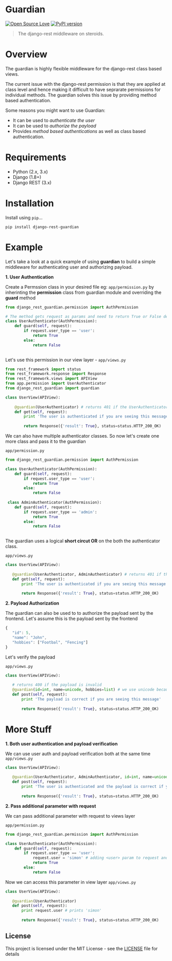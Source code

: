 # Guardian
[![Open Source Love](https://badges.frapsoft.com/os/mit/mit.svg?v=102)](https://github.com/ellerbrock/open-source-badge/)
[![PyPI version](https://badge.fury.io/py/django-rest-guardian.svg)](https://badge.fury.io/py/django-rest-guardian)
> The django-rest middleware on steroids.

# Overview
The guardian is highly flexible middleware for the django-rest class based views. 

The current issue with the django-rest permission is that they are applied at class level and hence making it difficult to have seprarate permissions for individual methods. The guardian solves this issue by providing method based authentication.

Some reasons you might want to use Guardian:
* It can be used to *authenticate the user*
* It can be used to *authorize the payload*
* Provides *method based authentications* as well as class based authentication.

# Requirements
* Python (2.x, 3.x)
* Django (1.8+)
* Django REST (3.x)

# Installation

Install using `pip`...

    pip install django-rest-guardian
    
# Example

Let's take a look at a quick example of using **guardian** to build a simple middleware for authenticating user and authorizing payload.

**1. User Authentication**

Create a Permssion class in your desired file eg: `app/permission.py` by inherinting the **permission** class from guardian module and overriding the **guard** method

```python
from django_rest_guardian.permission import AuthPermission

# The method gets request as params and need to return True or False depicting whether the user is verified or not.
class UserAuthenticator(AuthPermission):
    def guard(self, request):
        if request.user_type == 'user':
            return True
        else:
            return False
        
 ```

Let's use this permission in our view layer - `app/views.py`

```python
from rest_framework import status
from rest_framework.response import Response
from rest_framework.views import APIView
from app.permission import UserAuthenticator
from django_rest_guardian import guardian

class UserView(APIView):
    
    @guardian(UserAuthenticator) # returns 401 if the UserAuthenticator returns False
    def get(self, request):
        print 'The user is authenticated if you are seeing this message'
        
        return Response({'result': True}, status=status.HTTP_200_OK)
```

We can also have multiple authenticator classes. So now let's create one more class and pass it to the guardian

`app/permission.py`

```python
from django_rest_guardian.permission import AuthPermission

class UserAuthenticator(AuthPermission):
    def guard(self, request):
        if request.user_type == 'user':
            return True
        else:
            return False
        
 class AdminAuthenticator(AuthPermission):
    def guard(self, request):
        if request.user_type == 'admin':
            return True
        else:
            return False
        
 ```
 
 The guardian uses a logical **short circut OR** on the both the authenticator class.
 
 `app/views.py`
 
 ```python
 class UserView(APIView):
    
    @guardian(UserAuthenticator, AdminAuthenticator) # returns 401 if the UserAuthenticator returns False
    def get(self, request):
        print 'The user is authenticated if you are seeing this message'
        
        return Response({'result': True}, status=status.HTTP_200_OK)
```

**2. Payload Authorization**
 
 The guardian can also be used to to authorize the payload sent by the frontend.
 Let's assume this is the payload sent by the frontend
 
 ```javascript
 {
    "id": 5,
    "name": "John",
    "hobbies": ["Footbal", "Fencing"]
 }
 
 ```
 
 Let's verify the payload
 
 `app/views.py`
 
 ```python
 class UserView(APIView):
    
    # returns 400 if the payload is invalid
    @guardian(id=int, name=unicode, hobbies=list) # we use unicode because python treats the string as unicode for data.
    def post(self, request):
        print 'The payload is correct if you are seeing this message'
        
        return Response({'result': True}, status=status.HTTP_200_OK)
```

# More Stuff

**1. Both user authentication and payload verification**

We can use user auth and payload verification both at the same time
`app/views.py`

 
 ```python
 class UserView(APIView):
   
    @guardian(UserAuthenticator, AdminAuthenticator, id=int, name=unicode, hobbies=list)
    def post(self, request):
        print 'The user is authenticated and the payload is correct if you are seeing this message'
        
        return Response({'result': True}, status=status.HTTP_200_OK)
```
 
 
**2. Pass additional parameter with request**

We can pass additional parameter with request to views layer

`app/permission.py`

```python
from django_rest_guardian.permission import AuthPermission

class UserAuthenticator(AuthPermission):
    def guard(self, request):
        if request.user_type == 'user':
            request.user = 'simon' # adding <user> param to request and returning it.
            return True
        else:
            return False
```

Now we can access this parameter in view layer `app/views.py` 

 ```python
 class UserView(APIView):
   
    @guardian(UserAuthenticator)
    def post(self, request):
        print request.user # prints 'simon'
        
        return Response({'result': True}, status=status.HTTP_200_OK)
```


## License

This project is licensed under the MIT License - see the [LICENSE](LICENSE) file for details
 
 
 
 
